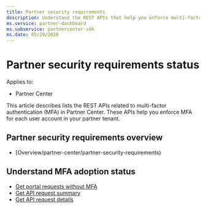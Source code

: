 ```yaml
---
title: Partner security requirements
description: Understand the REST APIs that help you enforce multi-factor authentication for your partner tenant. 
ms.service: partner-dashboard
ms.subservice: partnercenter-sdk
ms.date: 05/29/2020
---
```


# Partner security requirements status

Applies to:

- Partner Center

This article describes lists the REST APIs related to multi-factor authentication (MFA) in Partner Center. These APIs help you enforce MFA for each user account in your partner tenant. 

## Partner security requirements overview

- [Overview/partner-center/partner-security-requirements)

## Understand MFA adoption status

- [Get portal requests without MFA](get-portal-requests-without-mfa.md)
- [Get API request summary](get-api-request-summary.md)
- [Get API request details](get-api-request-details.md)
